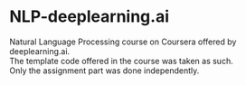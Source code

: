 # NLP-deeplearning.ai
Natural Language Processing course on Coursera offered by deeplearning.ai. <br>
The template code offered in the course was taken as such. <br>Only the assignment part was done independently.
